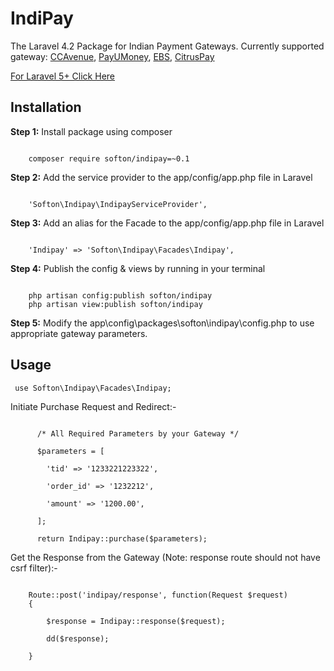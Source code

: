 # IndiPay
The Laravel 4.2 Package for Indian Payment Gateways. Currently supported gateway: <a href="http://www.ccavenue.com/">CCAvenue</a>, <a href="https://www.payumoney.com/">PayUMoney</a>, <a href="https://www.ebs.in">EBS</a>, <a href="http://www.citruspay.com/">CitrusPay</a>

<a href="https://github.com/softon/indipay">For Laravel 5+ Click Here</a>

<h2>Installation</h2>
<b>Step 1:</b> Install package using composer
<pre><code>
    composer require softon/indipay=~0.1
</pre></code>

<b>Step 2:</b> Add the service provider to the app/config/app.php file in Laravel
<pre><code>
    'Softon\Indipay\IndipayServiceProvider',
</pre></code>

<b>Step 3:</b> Add an alias for the Facade to the app/config/app.php file in Laravel
<pre><code>
    'Indipay' => 'Softon\Indipay\Facades\Indipay',
</pre></code>

<b>Step 4:</b> Publish the config & views by running in your terminal
<pre><code>
    php artisan config:publish softon/indipay
	php artisan view:publish softon/indipay
</pre></code>

<b>Step 5:</b> Modify the app\config\packages\softon\indipay\config.php to use appropriate gateway parameters. 

<h2>Usage</h2>

<pre><code> use Softon\Indipay\Facades\Indipay;  </code></pre>
Initiate Purchase Request and Redirect:-
<pre><code> 
      /* All Required Parameters by your Gateway */
      
      $parameters = [
      
        'tid' => '1233221223322',
        
        'order_id' => '1232212',
        
        'amount' => '1200.00',
        
      ];
      
      return Indipay::purchase($parameters);
</code></pre>
Get the Response from the Gateway (Note: response route should not have csrf filter):-
<pre><code> 
    Route::post('indipay/response', function(Request $request)
	{
    
        $response = Indipay::response($request);

        dd($response);
    
    }  
</code></pre>
